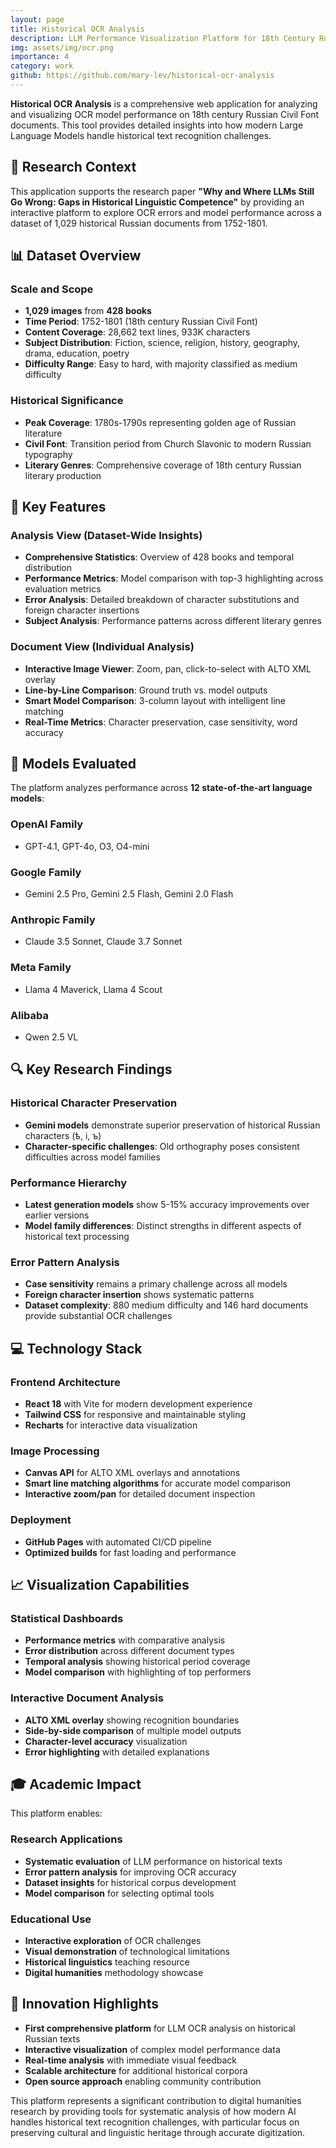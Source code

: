 ```yaml
---
layout: page
title: Historical OCR Analysis
description: LLM Performance Visualization Platform for 18th Century Russian Documents
img: assets/img/ocr.png
importance: 4
category: work
github: https://github.com/mary-lev/historical-ocr-analysis
---
```


**Historical OCR Analysis** is a comprehensive web application for analyzing and visualizing OCR model performance on 18th century Russian Civil Font documents. This tool provides detailed insights into how modern Large Language Models handle historical text recognition challenges.

## 🎯 Research Context

This application supports the research paper **"Why and Where LLMs Still Go Wrong: Gaps in Historical Linguistic Competence"** by providing an interactive platform to explore OCR errors and model performance across a dataset of 1,029 historical Russian documents from 1752-1801.

## 📊 Dataset Overview

### Scale and Scope
- **1,029 images** from **428 books** 
- **Time Period**: 1752-1801 (18th century Russian Civil Font)
- **Content Coverage**: 28,662 text lines, 933K characters
- **Subject Distribution**: Fiction, science, religion, history, geography, drama, education, poetry
- **Difficulty Range**: Easy to hard, with majority classified as medium difficulty

### Historical Significance
- **Peak Coverage**: 1780s-1790s representing golden age of Russian literature
- **Civil Font**: Transition period from Church Slavonic to modern Russian typography
- **Literary Genres**: Comprehensive coverage of 18th century Russian literary production

## 🔧 Key Features

### Analysis View (Dataset-Wide Insights)
- **Comprehensive Statistics**: Overview of 428 books and temporal distribution
- **Performance Metrics**: Model comparison with top-3 highlighting across evaluation metrics
- **Error Analysis**: Detailed breakdown of character substitutions and foreign character insertions
- **Subject Analysis**: Performance patterns across different literary genres

### Document View (Individual Analysis)
- **Interactive Image Viewer**: Zoom, pan, click-to-select with ALTO XML overlay
- **Line-by-Line Comparison**: Ground truth vs. model outputs
- **Smart Model Comparison**: 3-column layout with intelligent line matching
- **Real-Time Metrics**: Character preservation, case sensitivity, word accuracy

## 🤖 Models Evaluated

The platform analyzes performance across **12 state-of-the-art language models**:

### OpenAI Family
- GPT-4.1, GPT-4o, O3, O4-mini

### Google Family  
- Gemini 2.5 Pro, Gemini 2.5 Flash, Gemini 2.0 Flash

### Anthropic Family
- Claude 3.5 Sonnet, Claude 3.7 Sonnet

### Meta Family
- Llama 4 Maverick, Llama 4 Scout

### Alibaba
- Qwen 2.5 VL

## 🔍 Key Research Findings

### Historical Character Preservation
- **Gemini models** demonstrate superior preservation of historical Russian characters (ѣ, і, ъ)
- **Character-specific challenges**: Old orthography poses consistent difficulties across model families

### Performance Hierarchy
- **Latest generation models** show 5-15% accuracy improvements over earlier versions
- **Model family differences**: Distinct strengths in different aspects of historical text processing

### Error Pattern Analysis
- **Case sensitivity** remains a primary challenge across all models
- **Foreign character insertion** shows systematic patterns
- **Dataset complexity**: 880 medium difficulty and 146 hard documents provide substantial OCR challenges

## 💻 Technology Stack

### Frontend Architecture
- **React 18** with Vite for modern development experience
- **Tailwind CSS** for responsive and maintainable styling
- **Recharts** for interactive data visualization

### Image Processing
- **Canvas API** for ALTO XML overlays and annotations
- **Smart line matching algorithms** for accurate model comparison
- **Interactive zoom/pan** for detailed document inspection

### Deployment
- **GitHub Pages** with automated CI/CD pipeline
- **Optimized builds** for fast loading and performance

## 📈 Visualization Capabilities

### Statistical Dashboards
- **Performance metrics** with comparative analysis
- **Error distribution** across different document types
- **Temporal analysis** showing historical period coverage
- **Model comparison** with highlighting of top performers

### Interactive Document Analysis
- **ALTO XML overlay** showing recognition boundaries
- **Side-by-side comparison** of multiple model outputs
- **Character-level accuracy** visualization
- **Error highlighting** with detailed explanations

## 🎓 Academic Impact

This platform enables:

### Research Applications
- **Systematic evaluation** of LLM performance on historical texts
- **Error pattern analysis** for improving OCR accuracy
- **Dataset insights** for historical corpus development
- **Model comparison** for selecting optimal tools

### Educational Use
- **Interactive exploration** of OCR challenges
- **Visual demonstration** of technological limitations
- **Historical linguistics** teaching resource
- **Digital humanities** methodology showcase

## 🌟 Innovation Highlights

- **First comprehensive platform** for LLM OCR analysis on historical Russian texts
- **Interactive visualization** of complex model performance data
- **Real-time analysis** with immediate visual feedback
- **Scalable architecture** for additional historical corpora
- **Open source approach** enabling community contribution

This platform represents a significant contribution to digital humanities research by providing tools for systematic analysis of how modern AI handles historical text recognition challenges, with particular focus on preserving cultural and linguistic heritage through accurate digitization.
